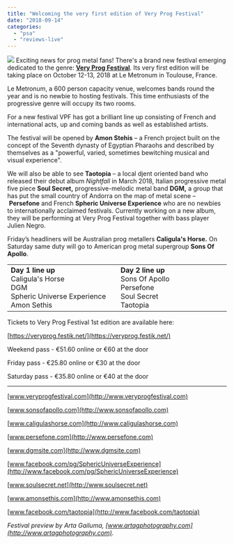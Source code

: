 ```yaml
---
title: "Welcoming the very first edition of Very Prog Festival"
date: "2018-09-14"
categories: 
  - "psa"
  - "reviews-live"
---
```


![](https://res.cloudinary.com/dy8mxogvn/image/upload/v1537722927/very-prog-festival-poster_rhfi3x.jpg) Exciting news for prog metal fans! There's a brand new festival emerging dedicated to the genre: [**Very Prog Festival**](http://www.veryprogfestival.com). Its very first edition will be taking place on October 12-13, 2018 at Le Metronum in Toulouse, France.

Le Metronum, a 600 person capacity venue, welcomes bands round the year and is no newbie to hosting festivals. This time enthusiasts of the progressive genre will occupy its two rooms.

For a new festival VPF has got a brilliant line up consisting of French and international acts, up and coming bands as well as established artists.

The festival will be opened by **Amon Stehis** – a French project built on the concept of the Seventh dynasty of Egyptian Pharaohs and described by themselves as a "powerful, varied, sometimes bewitching musical and visual experience".

We will also be able to see **Taotopia** – a local djent oriented band who released their debut album _Nightfall_ in March 2018, Italian progressive metal five piece **Soul Secret,** progressive-melodic metal band **DGM,** a group that has put the small country of Andorra on the map of metal scene – **Persefone** and French **Spheric Universe Experience** who are no newbies to internationally acclaimed festivals. Currently working on a new album, they will be performing at Very Prog Festival together with bass player Julien Negro.

Friday’s headliners will be Australian prog metallers **Caligula's Horse.** On Saturday same duty will go to American prog metal supergroup **Sons Of Apollo**.

<table><tbody><tr><td width="249"><strong>Day 1 line up</strong><div></div>Caligula's Horse<div></div>DGM<div></div>Spheric Universe Experience<div></div>Amon Sethis</td><td width="249"><strong>Day 2 line up</strong><div></div>Sons Of Apollo<div></div>Persefone<div></div>Soul Secret<div></div>Taotopia</td></tr></tbody></table>

Tickets to Very Prog Festival 1st edition are available here:

[https://veryprog.festik.net/](https://veryprog.festik.net/)

Weekend pass - €51.60 online or €60 at the door

Friday pass - €25.80 online or €30 at the door

Saturday pass - €35.80 online or €40 at the door

* * *

[www.veryprogfestival.com](http://www.veryprogfestival.com)

[www.sonsofapollo.com](http://www.sonsofapollo.com)

[www.caligulashorse.com](http://www.caligulashorse.com)

[www.persefone.com](http://www.persefone.com)

[www.dgmsite.com](http://www.dgmsite.com)

[www.facebook.com/pg/SphericUniverseExperience](http://www.facebook.com/pg/SphericUniverseExperience)

[www.soulsecret.net](http://www.soulsecret.net)

[www.amonsethis.com](http://www.amonsethis.com)

[www.facebook.com/taotopia](http://www.facebook.com/taotopia)

_Festival preview by Arta Gailuma, [www.artagphotography.com](http://www.artagphotography.com)._
